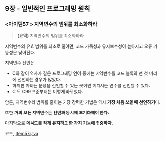 ## 9장 - 일반적인 프로그래밍 원칙

### <아이템57 > 지역변수의 범위를 최소화하라

> **(요약)** 지역변수의 범위를 최소화하라

지역변수의 유효 범위를 최소로 줄이면, 코드 가독성과 유지보수성이 높아지고 오류 가능성은 낮아진다.

지역변수 선언은

- C와 같이 역사가 깊은 프로그래밍 언어 중에는 지역변수를 코드 블록의 맨 첫 머리에 선언하는 경우가 많았다.
- 하지만 자바는 문장을 선언할 수 있는 곳이면 어디서든 변수를 선언할 수 있다.
- C 도 C99 표준부터는 이렇게 바뀌었다.

암튼, 지역변수의 범위를 줄이는 가장 강력한 기법은 역시 **가장 처음 쓰일 때 선언하기**다.

또한 **거의 모든 지역변수는 선언과 동시에 초기화해야 한다.**

마지막으로 **메서드를 작게 유지하고 한 가지 기능에 집중하자.**

코드, [Item57.java](https://github.com/ziippy/EffectiveJava/blob/master/src/chapter9/item57/Item57.java)

